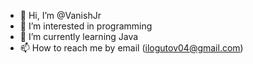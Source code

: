 - 👋 Hi, I’m @VanishJr
- 👀 I’m interested in programming
- 🌱 I’m currently learning Java
- 📫 How to reach me by email (ilogutov04@gmail.com)

<!---
VanishJr/VanishJr is a ✨ special ✨ repository because its `README.md` (this file) appears on your GitHub profile.
You can click the Preview link to take a look at your changes.
--->
